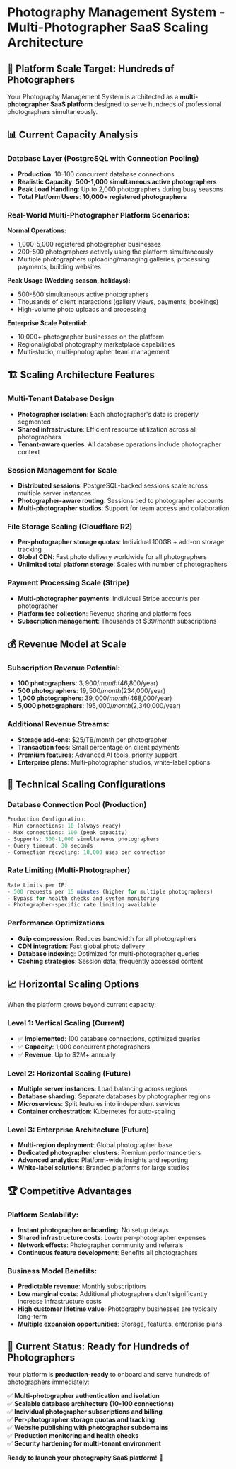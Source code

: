 # Photography Management System - Multi-Photographer SaaS Scaling Architecture

## 🎯 Platform Scale Target: Hundreds of Photographers

Your Photography Management System is architected as a **multi-photographer SaaS platform** designed to serve hundreds of professional photographers simultaneously.

## 📊 Current Capacity Analysis

### Database Layer (PostgreSQL with Connection Pooling)
- **Production**: 10-100 concurrent database connections
- **Realistic Capacity**: **500-1,000 simultaneous active photographers**
- **Peak Load Handling**: Up to 2,000 photographers during busy seasons
- **Total Platform Users**: **10,000+ registered photographers**

### Real-World Multi-Photographer Platform Scenarios:

**Normal Operations:**
- 1,000-5,000 registered photographer businesses
- 200-500 photographers actively using the platform simultaneously
- Multiple photographers uploading/managing galleries, processing payments, building websites

**Peak Usage (Wedding season, holidays):**
- 500-800 simultaneous active photographers
- Thousands of client interactions (gallery views, payments, bookings)
- High-volume photo uploads and processing

**Enterprise Scale Potential:**
- 10,000+ photographer businesses on the platform
- Regional/global photography marketplace capabilities
- Multi-studio, multi-photographer team management

## 🏗️ Scaling Architecture Features

### Multi-Tenant Database Design
- **Photographer isolation**: Each photographer's data is properly segmented
- **Shared infrastructure**: Efficient resource utilization across all photographers
- **Tenant-aware queries**: All database operations include photographer context

### Session Management for Scale
- **Distributed sessions**: PostgreSQL-backed sessions scale across multiple server instances
- **Photographer-aware routing**: Sessions tied to photographer accounts
- **Multi-photographer studios**: Support for team access and collaboration

### File Storage Scaling (Cloudflare R2)
- **Per-photographer storage quotas**: Individual 100GB + add-on storage tracking
- **Global CDN**: Fast photo delivery worldwide for all photographers
- **Unlimited total platform storage**: Scales with number of photographers

### Payment Processing Scale (Stripe)
- **Multi-photographer payments**: Individual Stripe accounts per photographer
- **Platform fee collection**: Revenue sharing and platform fees
- **Subscription management**: Thousands of $39/month subscriptions

## 💰 Revenue Model at Scale

### Subscription Revenue Potential:
- **100 photographers**: $3,900/month ($46,800/year)
- **500 photographers**: $19,500/month ($234,000/year) 
- **1,000 photographers**: $39,000/month ($468,000/year)
- **5,000 photographers**: $195,000/month ($2,340,000/year)

### Additional Revenue Streams:
- **Storage add-ons**: $25/TB/month per photographer
- **Transaction fees**: Small percentage on client payments
- **Premium features**: Advanced AI tools, priority support
- **Enterprise plans**: Multi-photographer studios, white-label options

## 🔧 Technical Scaling Configurations

### Database Connection Pool (Production)
```javascript
Production Configuration:
- Min connections: 10 (always ready)
- Max connections: 100 (peak capacity)
- Supports: 500-1,000 simultaneous photographers
- Query timeout: 30 seconds
- Connection recycling: 10,000 uses per connection
```

### Rate Limiting (Multi-Photographer)
```javascript
Rate Limits per IP:
- 500 requests per 15 minutes (higher for multiple photographers)
- Bypass for health checks and system monitoring
- Photographer-specific rate limiting available
```

### Performance Optimizations
- **Gzip compression**: Reduces bandwidth for all photographers
- **CDN integration**: Fast global photo delivery
- **Database indexing**: Optimized for multi-photographer queries
- **Caching strategies**: Session data, frequently accessed content

## 📈 Horizontal Scaling Options

When the platform grows beyond current capacity:

### Level 1: Vertical Scaling (Current)
- ✅ **Implemented**: 100 database connections, optimized queries
- ✅ **Capacity**: 1,000 concurrent photographers
- ✅ **Revenue**: Up to $2M+ annually

### Level 2: Horizontal Scaling (Future)
- **Multiple server instances**: Load balancing across regions
- **Database sharding**: Separate databases by photographer regions
- **Microservices**: Split features into independent services
- **Container orchestration**: Kubernetes for auto-scaling

### Level 3: Enterprise Architecture (Future)
- **Multi-region deployment**: Global photographer base
- **Dedicated photographer clusters**: Premium performance tiers
- **Advanced analytics**: Platform-wide insights and reporting
- **White-label solutions**: Branded platforms for large studios

## 🏆 Competitive Advantages

### Platform Scalability:
- **Instant photographer onboarding**: No setup delays
- **Shared infrastructure costs**: Lower per-photographer expenses
- **Network effects**: Photographer community and referrals
- **Continuous feature development**: Benefits all photographers

### Business Model Benefits:
- **Predictable revenue**: Monthly subscriptions
- **Low marginal costs**: Additional photographers don't significantly increase infrastructure costs
- **High customer lifetime value**: Photography businesses are typically long-term
- **Multiple expansion opportunities**: Storage, features, enterprise plans

## 🎯 Current Status: Ready for Hundreds of Photographers

Your platform is **production-ready** to onboard and serve hundreds of photographers immediately:

✅ **Multi-photographer authentication and isolation**  
✅ **Scalable database architecture (10-100 connections)**  
✅ **Individual photographer subscriptions and billing**  
✅ **Per-photographer storage quotas and tracking**  
✅ **Website publishing with photographer subdomains**  
✅ **Production monitoring and health checks**  
✅ **Security hardening for multi-tenant environment**  

**Ready to launch your photography SaaS platform!** 🚀
